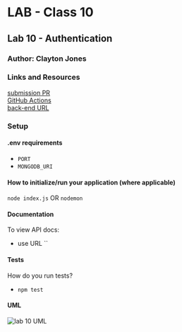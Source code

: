 # LAB - Class 10
## Lab 10 - Authentication
### Author: Clayton Jones

### Links and Resources  

[submission PR]()  
[GitHub Actions]()  
[back-end URL]()  

### Setup  

#### .env requirements 

- `PORT`
- `MONGODB_URI`
  
#### How to initialize/run your application (where applicable)
`node index.js` OR
`nodemon`

#### Documentation   
To view API docs:
- use URL ``
  
#### Tests  

How do you run tests?
- `npm test`

#### UML  

![lab 10 UML]()